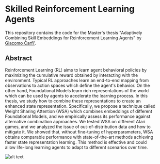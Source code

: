 # Skilled Reinforcement Learning Agents

This repository contains the code for the Master's thesis "Adaptively Combining Skill Embeddings for Reinforcement Learning Agents" by [Giacomo Carfi'](https://github.com/Sopralapanca).

## Abstract
Reinforcement Learning (RL) aims to learn agent behavioral policies by maximizing the cumulative reward obtained by interacting with the environment.
Typical RL approaches learn an end-to-end mapping from observations to action spaces which define the agent's behavior.
On the other hand, Foundational Models learn rich representations of the world which can be used by agents to accelerate the learning process.
In this thesis, we study how to combine these representations to create an enhanced state representation.
Specifically, we propose a technique called Weight Sharing Attention (WSA) which combines embeddings of different Foundational Models, and we empirically assess its performance against alternative combination approaches.
We tested WSA on different Atari games, and we analyzed the issue of out-of-distribution data and how to mitigate it.
We showed that, without fine-tuning of hyperparameters, WSA obtains comparable performance with state-of-the-art methods achieving faster state representation learning.
This method is effective and could allow life-long learning agents to adapt to different scenarios over time.

![alt text](https://i.ibb.co/RSXwS6S/wsa-main-architecture.png)

[//]: # (TODO: how to run the code)
[//]: # (## Running the code)

[//]: # (The code is written in Python and uses PyTorch as the main library for deep learning.)

[//]: # (To run the code, you need to install the required dependencies by running:)

[//]: # (```bash)

[//]: # (pip install -r requirements.txt)

[//]: # (```)